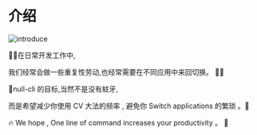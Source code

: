 # 介绍

![introduce](/null.png)

:man_technologist:在日常开发工作中,

我们经常会做一些重复性劳动,也经常需要在不同应用中来回切换。 :woman_technologist:

:star2:null-cli 的目标,当然不是没有蛀牙,

而是希望减少你使用 CV 大法的频率 , 避免你 Switch applications 的繁琐 。:punch:

:fire: We hope , One line of command increases your productivity 。 :tada:
